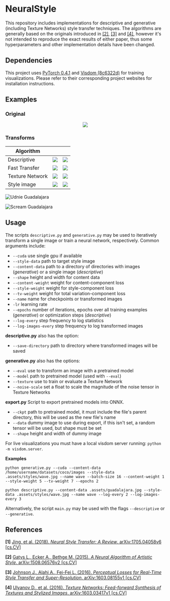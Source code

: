 # NeuralStyle
This repository includes implementations for descriptive and generative (including Texture Networks) style transfer techniques. The algorithms are generally based on the originals introduced in [[2]](../master/README.md#references), [[3]](../master/README.md#references) and [[4]](../master/README.md#references), however it's not intended to reproduce the exact results of either paper, 
thus some hyperparameters and other implementation details have been changed.

## Dependencies
This project uses [PyTorch 0.4.1](https://github.com/pytorch/pytorch/releases/tag/v0.4.1) and 
[Visdom (8c6322d)](https://github.com/facebookresearch/visdom) for training visualizations. Please refer to their corresponding project websites for installation instructions.

## Examples
### Original
<p align="center">
  <img src="../master/.assets/guadalajara.jpg">
</p>

### Transforms
| Algorithm |  |  |
| --- | --- | --- |
| Descriptive | ![](../master/.assets/descriptive/scream_500.jpg) | ![](../master/.assets/descriptive/udnie_500.jpg) |
| Fast Transfer | ![](../master/.assets/fast_style_transfer/scream_guadalajara.jpg) | ![](../master/.assets/fast_style_transfer/udnie_guadalajara.jpg)
| Texture Network | ![](../master/.assets/texture/scream_01.jpg) | ![](../master/.assets/texture/udnie_1.jpg) |
| Style image | ![](../master/.assets/styles/scream.jpg) | ![](../master/.assets/styles/udnie.jpg) |


![Udnie Guadalajara](../master/.assets/fast_style_transfer/udnie_guadalajara.jpg)

![Scream Guadalajara](../master/.assets/fast_style_transfer/scream_guadalajara.jpg)

## Usage
The scripts `descriptive.py` and `generative.py` may be used to iteratively transform a single image or train a neural network, respectively. Common arguments include:
- `--cuda` use single gpu if available
- `--style-data` path to target style image
- `--content-data` path to a directory of directories with images (*generative*) or a single image (*descriptive*)
- `--shape` height and width for content data
- `--content-weight` weight for content-component loss
- `--style-weight` weight for style-component loss
- `--tv-weight` weight for total variation-component loss
- `--name` name for checkpoints or transformed images
- `-lr` learning rate
- `--epochs` number of iterations, epochs over all training examples (*generative*) or optimization steps (*descriptive*)
- `--log-every` step frequency to log statistics
- `--log-images-every` step frequency to log transformed images

**descriptive.py** also has the option:
- `--save-directory` path to directory where transformed images will be saved

**generative.py** also has the options:
- `--eval` use to transform an image with a pretrained model
- `--model` path to pretrained model (used with `--eval`)
- `--texture` use to train or evaluate a Texture Network
- `--noise-scale` set a float to scale the magnitude of the noise tensor in Texture Networks

**export.py**
Script to export pretrained models into ONNX.

- `--ckpt` path to pretrained model, it must include the file's parent directory, this will be used as the new file's name
- `--data` dummy image to use during export, if this isn't set, a random tensor will be used, but shape must be set
- `--shape` height and width of dummy image

For live visualizations you must have a local visdom server running: `python -m visdom.server`.

**Examples**
```
python generative.py --cuda --content-data /home/username/datasets/coco/images --style-data .assets/styles/wave.jpg --name wave --batch-size 16 --content-weight 1 --style-weight 5 --tv-weight 7 --epochs 2 

python descriptive.py --content-data .assets/guadalajara.jpg --style-data .assets/styles/wave.jpg --name wave --log-every 2 --log-images-every 3 
```

Alternatively, the script `main.py` may be used with the flags `--descriptive` or `--generative`.

## References
**[1]** [Jing, et al. (2018). *Neural Style Transfer: A Review*. arXiv:1705.04058v6 [cs.CV]](https://arxiv.org/abs/1705.04058)

**[2]** [Gatys L., Ecker A., Bethge M. (2015). *A Neural Algorithm of Artistic Style*. arXiv:1508.06576v2 [cs.CV]](https://arxiv.org/abs/1508.06576)

**[3]** [Johnson J., Alahi A., Fei-Fei L. (2016). *Perceptual Losses for Real-Time Style Transfer and Super-Resolution*. arXiv:1603.08155v1 [cs.CV]](https://arxiv.org/abs/1603.08155)

**[4]** [Ulyanov D., et al. (2016). *Texture Networks: Feed-forward Synthesis of Textures and Stylized Images*. arXiv:1603.03417v1 [cs.CV]](https://arxiv.org/abs/1603.03417)
